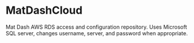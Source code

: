 # MatDashCloud
Mat Dash AWS RDS access and configuration repository. Uses Microsoft SQL server, changes username, server, and password when appropriate. 
